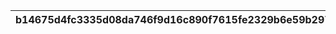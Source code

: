 |b14675d4fc3335d08da746f9d16c890f7615fe2329b6e59b2973c39cbdce3de2|1020115018bb998e51c5a5bd429f5f4ca367d0d5a0c7250c29d5485b126de1c0|01c7ed91e35bb2cee6467116b35dcfd05aaca83dfe8d48e1883e7abb40522ab7|0f6ff56be230bf1c286bfe1b278c2aea712c6051b70671b0ee7ca74a46762cc5|4f97ed9ba91095bf855e156043533458452b5e72f56b007bffd04c6b7548dafa|
| --- | --- | --- | --- | --- |
